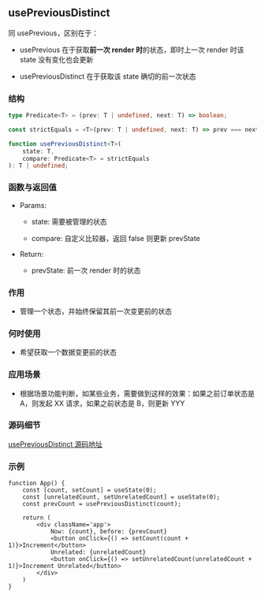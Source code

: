## usePreviousDistinct

同 usePrevious，区别在于：

- usePrevious 在于获取**前一次 render 时**的状态，即时上一次 render 时该 state 没有变化也会更新

- usePreviousDistinct 在于获取该 state 确切的前一次状态

### 结构

```ts
type Predicate<T> = (prev: T | undefined, next: T) => boolean;

const strictEquals = <T>(prev: T | undefined, next: T) => prev === next;

function usePreviousDistinct<T>(
    state: T,
    compare: Predicate<T> = strictEquals
): T | undefined;
```

### 函数与返回值

- Params:

    - state: 需要被管理的状态

    - compare: 自定义比较器，返回 false 则更新 prevState

- Return:

    - prevState: 前一次 render 时的状态

### 作用

- 管理一个状态，并始终保留其前一次变更前的状态

### 何时使用

- 希望获取一个数据变更前的状态

### 应用场景

- 根据场景功能判断，如某些业务，需要做到这样的效果：如果之前订单状态是 A，则发起 XX 请求，如果之前状态是 B，则更新 YYY

### 源码细节

[usePreviousDistinct 源码地址](https://github.com/streamich/react-use/blob/master/src/usePreviousDistinct.ts)

### 示例

```tsx
function App() {
    const [count, setCount] = useState(0);
    const [unrelatedCount, setUnrelatedCount] = useState(0);
    const prevCount = usePreviousDistinct(count);

    return (
        <div className='app'>
            Now: {count}, before: {prevCount}
            <button onClick={() => setCount(count + 1)}>Increment</button>
            Unrelated: {unrelatedCount}
            <button onClick={() => setUnrelatedCount(unrelatedCount + 1)}>Increment Unrelated</button>
        </div>
    )
}
```
